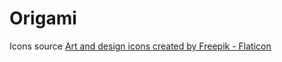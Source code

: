 # Origami

Icons source
<a href="https://www.flaticon.com/free-icons/art-and-design" title="art and design icons">Art and design icons created by Freepik - Flaticon</a>

